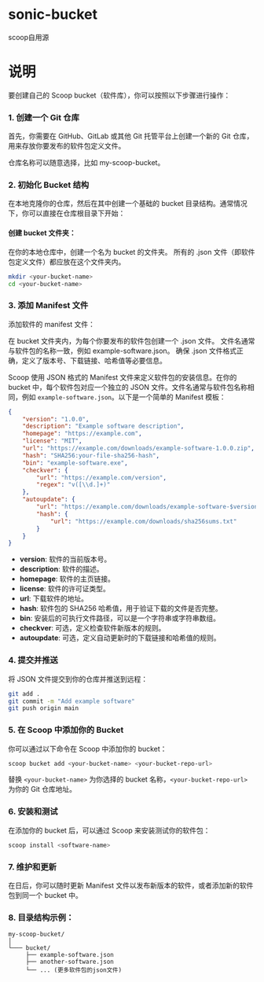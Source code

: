 # sonic-bucket
scoop自用源


# 说明
要创建自己的 Scoop bucket（软件库），你可以按照以下步骤进行操作：

### 1. 创建一个 Git 仓库

首先，你需要在 GitHub、GitLab 或其他 Git 托管平台上创建一个新的 Git 仓库，用来存放你要发布的软件包定义文件。

仓库名称可以随意选择，比如 my-scoop-bucket。

### 2. 初始化 Bucket 结构

在本地克隆你的仓库，然后在其中创建一个基础的 bucket 目录结构。通常情况下，你可以直接在仓库根目录下开始：

#### 创建 bucket 文件夹：

在你的本地仓库中，创建一个名为 bucket 的文件夹。
所有的 .json 文件（即软件包定义文件）都应放在这个文件夹内。

```bash
mkdir <your-bucket-name>
cd <your-bucket-name>
```

### 3. 添加 Manifest 文件

添加软件的 manifest 文件：

在 bucket 文件夹内，为每个你要发布的软件包创建一个 .json 文件。
文件名通常与软件包的名称一致，例如 example-software.json。
确保 .json 文件格式正确，定义了版本号、下载链接、哈希值等必要信息。


Scoop 使用 JSON 格式的 Manifest 文件来定义软件包的安装信息。在你的 bucket 中，每个软件包对应一个独立的 JSON 文件。文件名通常与软件包名称相同，例如 `example-software.json`。以下是一个简单的 Manifest 模板：


```json
{
    "version": "1.0.0",
    "description": "Example software description",
    "homepage": "https://example.com",
    "license": "MIT",
    "url": "https://example.com/downloads/example-software-1.0.0.zip",
    "hash": "SHA256:your-file-sha256-hash",
    "bin": "example-software.exe",
    "checkver": {
        "url": "https://example.com/version",
        "regex": "v([\\d.]+)"
    },
    "autoupdate": {
        "url": "https://example.com/downloads/example-software-$version.zip",
        "hash": {
            "url": "https://example.com/downloads/sha256sums.txt"
        }
    }
}
```

- **version**: 软件的当前版本号。
- **description**: 软件的描述。
- **homepage**: 软件的主页链接。
- **license**: 软件的许可证类型。
- **url**: 下载软件的地址。
- **hash**: 软件包的 SHA256 哈希值，用于验证下载的文件是否完整。
- **bin**: 安装后的可执行文件路径，可以是一个字符串或字符串数组。
- **checkver**: 可选，定义检查软件新版本的规则。
- **autoupdate**: 可选，定义自动更新时的下载链接和哈希值的规则。

### 4. 提交并推送

将 JSON 文件提交到你的仓库并推送到远程：

```bash
git add .
git commit -m "Add example software"
git push origin main
```

### 5. 在 Scoop 中添加你的 Bucket

你可以通过以下命令在 Scoop 中添加你的 bucket：

```bash
scoop bucket add <your-bucket-name> <your-bucket-repo-url>
```

替换 `<your-bucket-name>` 为你选择的 bucket 名称，`<your-bucket-repo-url>` 为你的 Git 仓库地址。

### 6. 安装和测试

在添加你的 bucket 后，可以通过 Scoop 来安装测试你的软件包：

```bash
scoop install <software-name>
```

### 7. 维护和更新

在日后，你可以随时更新 Manifest 文件以发布新版本的软件，或者添加新的软件包到同一个 bucket 中。

### 8. 目录结构示例：


```
my-scoop-bucket/
│
└─── bucket/
     ├── example-software.json
     ├── another-software.json
     └── ... (更多软件包的json文件)

```